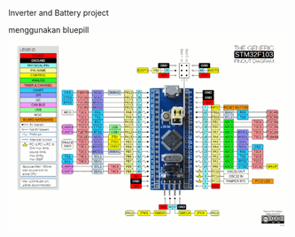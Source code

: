 Inverter and Battery project

menggunakan bluepill 
![Image of bluepill](docs/800px-Bluepillpinout.gif)
